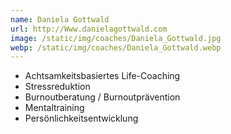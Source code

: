 ```yaml
---
name: Daniela Gottwald
url: http://Www.danielagottwald.com
image: /static/img/coaches/Daniela_Gottwald.jpg
webp: /static/img/coaches/Daniela_Gottwald.webp
---
```


<ul><li>Achtsamkeitsbasiertes Life-Coaching</li><li>Stressreduktion</li><li>Burnoutberatung / Burnoutprävention</li><li>Mentaltraining&nbsp;</li><li>Persönlichkeitsentwicklung</li></ul>